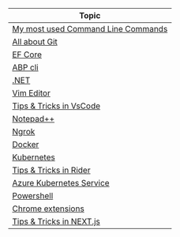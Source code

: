 | Topic                                                                                          |
|------------------------------------------------------------------------------------------------|
| [My most used Command Line Commands](Documents/TopTenCommandLineCommands.md)                   |
| [All about Git](Documents/Git.md)                                                              |
| [EF Core](Documents/EntityFrameworkCore.md)                                                    |
| [ABP cli](Documents/ABPcli.md)                                                                 |
| [.NET](Documents/DotNet.md)                                                                    |
| [Vim Editor](Documents/VimEditor.md)                                                           |
| [Tips & Tricks in VsCode](Documents/VsCode.md)                                                 |
| [Notepad++](Documents/NotepadPlusPlus.md)                                                      |  
| [Ngrok](Documents/Ngrok.md)                                                                    |  
| [Docker](Documents/Docker.md)                                                                  |
| [Kubernetes](Documents/Kubernetes.md)                                                          |
| [Tips & Tricks in  Rider](Documents/Rider.md)                                                  |
| [Azure Kubernetes Service](Documents/AKS.md)                                                   |
| [Powershell](Documents/PowerShell.md)                                                          |
| [Chrome extensions](Documents/ChromeExtensions.md)                                      |
| [Tips & Tricks in NEXT.js](Documents/NextJs.md)                                                |
